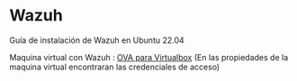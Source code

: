 # Wazuh
Guía de instalación de Wazuh en Ubuntu 22.04

Maquina virtual con Wazuh : [OVA para Virtualbox](https://bit.ly/3LiwX7n) (En las propiedades de la maquina virtual encontraran las credenciales de acceso)
